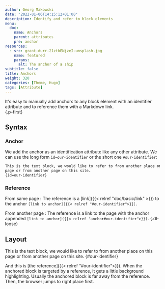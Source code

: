 ```yaml
---
author: Georg Makowski
date: "2022-01-06T14:15:12+01:00"
description: Identify and refer to block elements
menu:
  doc:
    name: Anchors
    parent: attributes
    pre: anchor
resources: 
  - src: grant-durr-21ztbENjzeI-unsplash.jpg
    name: featured
    params:
      alt: The anchor of a ship
subtitle: false
title: Anchors
weight: 320
categories: [Theme, Hugo]
tags: [Attribute]
---
```


It's easy to manually add anchors to any block element with an identifier attribute and to reference them with a Markdown link.  
{.p-first} <!-- more -->

## Syntax

### Anchor

We add the anchor as an identification attribute like any other attribute. We can use the long form `id=our-identifier` or the short one `#our-identifier`:

```md
This is the text block, we would like to refer to from another place on this 
page or from another page on this site.
{id=our-identifier}
```

### Reference

From same page
: The reference is a [link]({{< relref "doc/basic/link" >}}) to the anchor `[link to anchor]({{< relref "#our-identifier">}})`.

From another page
: The reference is a link to the page with the anchor appended `[link to anchor]({{< relref "anchor#our-identifier">}})`.
{.dl-loose}

## Layout

This is the text block, we would like to refer to from another place on this page or from another page on this site.
{#our-identifier}

And this is [the reference]({{< relref "#our-identifier">}}). When the anchored block is targeted by a reference, it gets a little background highlighting. Usually the anchored block is far away from the reference. Then, the browser jumps to right place first.
